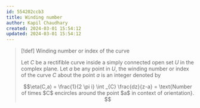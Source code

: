 ```yaml
---
id: 554202ccb3
title: Winding number
author: Kapil Chaudhary
created: 2024-03-01 15:54:12
updated: 2024-03-01 15:54:12
---
```

> [!def] Winding number or index of the curve
> 
> Let $C$ be a rectifible curve inside a simply connected open set $U$ in the complex plane. Let $a$ be any point in $U$, the winding number or index of the curve $C$ about the point $a$ is an integer denoted by 
> 
> $$\eta(C,a) = \frac{1}{2 \pi i} \int _{C} \frac{dz}{z-a} = \text{Number of times $C$ encircles around the point $a$ in context of orientation}. $$